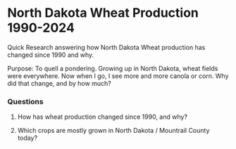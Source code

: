 # North Dakota Wheat Production 1990-2024

Quick Research answering how North Dakota Wheat production has changed since 1990 and why.

Purpose: To quell a pondering. Growing up in North Dakota, wheat fields were everywhere.  Now when I go, I see more and more canola or corn.  Why did that change, and by how much? 




### Questions
1. How has wheat production changed since 1990, and why?

2. Which crops are mostly grown in North Dakota / Mountrail County today?
